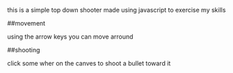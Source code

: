this is a simple top down shooter made using javascript to exercise my skills

##movement

using the arrow keys you can move arround

##shooting

click some wher on the canves to shoot a bullet toward it
